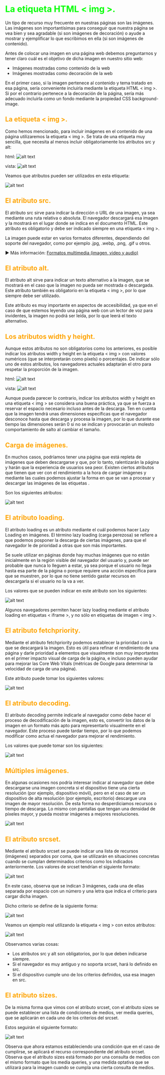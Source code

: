 # <span style="color:lime">La etiqueta HTML < img >.</span>

Un tipo de recurso muy frecuente en nuestras páginas son las imágenes. Las imágenes son importantísimas para conseguir que nuestra página se vea bien y sea agradable (si son imágenes de decoración) o ayude a mostrar y ejemplificar lo que escribimos en ella (si son imágenes de contenido).

Antes de colocar una imagen en una página web debemos preguntarnos y tener claro cuál es el objetivo de dicha imagen en nuestro sitio web:

   - Imágenes mostradas como contenido de la web
   - Imágenes mostradas como decoración de la web

En el primer caso, si la imagen pertenece al contenido y tema tratado en esa página, sería conveniente incluirla mediante la etiqueta HTML < img >. Si por el contrario pertenece a la decoración de la página, sería más adecuado incluirla como un fondo mediante la propiedad CSS background-image.

## <span style="color:orange">La etiqueta < img >.</span>
Como hemos mencionado, para incluir imágenes en el contenido de una página utilizaremos la etiqueta < img >. Se trata de una etiqueta muy sencilla, que necesita al menos incluir obligatoriamente los atributos src y alt:

html:
![alt text](./imagenes-la-etiqueta-html-img/image.png)

vista:
![alt text](./imagenes-la-etiqueta-html-img/image-1.png)

Veamos que atributos pueden ser utilizados en esta etiqueta:

![alt text](./imagenes-la-etiqueta-html-img/image-2.png)

## <span style="color:orange">El atributo src.</span>
El atributo src sirve para indicar la dirección o URL de una imagen, ya sea mediante una ruta relativa o absoluta. El navegador descargará esa imagen y la mostrará en el lugar donde se indica en el documento HTML. Este atributo es obligatorio y debe ser indicado siempre en una etiqueta < img >.

La imagen puede estar en varios formatos diferentes, dependiendo del soporte del navegador, como por ejemplo .jpg, .webp, .png, .gif u otros.

► Más información: [Formatos multimedia (imagen, video y audio)](https://lenguajehtml.com/html/multimedia/formatos-multimedia/)

## <span style="color:orange">El atributo alt.</span>
El atributo alt sirve para indicar un texto alternativo a la imagen, que se mostrará en el caso que la imagen no pueda ser mostrada o descargada. Este atributo también es obligatorio en la etiqueta < img >, por lo que siempre debe ser utilizado.

Este atributo es muy importante en aspectos de accesibilidad, ya que en el caso de que estemos leyendo una página web con un lector de voz para invidentes, la imagen no podrá ser leída, por lo que leerá el texto alternativo.

## <span style="color:orange">Los atributos width y height.</span>
Aunque estos atributos no son obligatorios como los anteriores, es posible indicar los atributos width y height en la etiqueta < img > con valores numéricos (que se interpretarán como píxels) o porcentajes. De indicar sólo uno de estos atributos, los navegadores actuales adaptarán el otro para respetar la proporción de la imagen.

html:
![alt text](./imagenes-la-etiqueta-html-img/image-3.png)

vista:
![alt text](./imagenes-la-etiqueta-html-img/image-4.png)

Aunque pueda parecer lo contrario, indicar los atributos width y height en una etiqueta < img > se considera una buena práctica, ya que se fuerza a reservar el espacio necesario incluso antes de la descarga. Ten en cuenta que la imagen tendrá unas dimensiones específicas que el navegador desconoce hasta que descarga y procesa la imagen, por lo que durante ese tiempo las dimensiones serán 0 si no se indican y provocarán un molesto comportamiento de salto al cambiar el tamaño.

## <span style="color:orange">Carga de imágenes.</span>
En muchos casos, podríamos tener una página que está repleta de imágenes que deben descargarse y que, por lo tanto, ralentizarán la página y harán que la experiencia de usuarios sea peor. Existen ciertos atributos que tienen que ver con el rendimiento a la hora de cargar imágenes y mediante las cuales podemos ajustar la forma en que se van a procesar y descargar las imágenes de las etiquetas <img>.

Son los siguientes atributos:

![alt text](./imagenes-la-etiqueta-html-img/image-5.png)

## <span style="color:orange">El atributo loading.</span>
El atributo loading es un atributo mediante el cuál podemos hacer Lazy Loading en imágenes. El término lazy loading (carga perezosa) se refiere a que podemos posponer la descarga de ciertas imágenes, para que el navegador le de prioridad a otras que son más importantes.

Se suele utilizar en páginas donde hay muchas imágenes que no están inicialmente en la región visible del navegador del usuario y, puede ser probable que nunca lo lleguen a estar, ya sea porque el usuario no llega hasta esa parte de la página o porque requiere una acción específica para que se muestren, por lo que no tiene sentido gastar recursos en descargarla si el usuario no la va a ver.

Los valores que se pueden indicar en este atributo son los siguientes:

![alt text](./imagenes-la-etiqueta-html-img/image-6.png)

Algunos navegadores permiten hacer lazy loading mediante el atributo loading en etiquetas < iframe >, y no sólo en etiquetas de imagen < img >.

## <span style="color:orange">El atributo fetchpriority.</span>
Mediante el atributo fetchpriority podemos establecer la prioridad con la que se descargará la imagen. Esto es útil para refinar el rendimiento de una página y darle prioridad a elementos que visualmente son muy importantes en el primer impacto visual de carga de la página, e incluso pueden ayudar para mejorar las Core Web Vitals (métricas de Google para determinar la velocidad de carga de una página).

Este atributo puede tomar los siguientes valores:

![alt text](./imagenes-la-etiqueta-html-img/image-7.png)

## <span style="color:orange">El atributo decoding.</span>
El atributo decoding permite indicarle al navegador como debe hacer el proceso de decodificación de la imagen, esto es, convertir los datos de la imagen en un formato más apto para representarlo visualmente en el navegador. Este proceso puede tardar tiempo, por lo que podemos modificar como actua el navegador para mejorar el rendimiento.

Los valores que puede tomar son los siguientes:

![alt text](./imagenes-la-etiqueta-html-img/image-8.png)

## <span style="color:orange">Múltiples imágenes.</span>
En algunas ocasiones nos podría interesar indicar al navegador que debe descargarse una imagen concreta si el dispositivo tiene una cierta resolución (por ejemplo, dispositivo móvil), pero en el caso de ser un dispositivo de alta resolución (por ejemplo, escritorio) descargue una imagen de mayor resolución. De esta forma no desperdiciamos recursos o tiempo de descarga. Lo mismo con pantallas que tengan una densidad de píxeles mayor, y pueda mostrar imágenes a mejores resoluciones.

![alt text](./imagenes-la-etiqueta-html-img/image-9.png)

## <span style="color:orange">El atributo srcset.</span>
Mediante el atributo srcset se puede indicar una lista de recursos (imágenes) separados por coma, que se utilizarán en situaciones concretas cuando se cumplan determinados criterios como los indicados anteriormente. Los valores de srcset tendrían el siguiente formato:

![alt text](./imagenes-la-etiqueta-html-img/image-10.png)

En este caso, observa que se indican 3 imágenes, cada una de ellas separada por espacio con un número y una letra que indica el criterio para cargar dicha imagen.

Dicho criterio se define de la siguiente forma:

![alt text](./imagenes-la-etiqueta-html-img/image-11.png)

Veamos un ejemplo real utilizando la etiqueta < img > con estos atributos:

![alt text](./imagenes-la-etiqueta-html-img/image-12.png)

Observamos varias cosas:

   - Los atributos src y alt son obligatorios, por lo que deben indicarse siempre.
   - Si el navegador es muy antiguo y no soporta srcset, hará lo definido en src.
   - Si el dispositivo cumple uno de los criterios definidos, usa esa imagen en src.

## <span style="color:orange">El atributo sizes.</span>
De la misma forma que vimos con el atributo srcset, con el atributo sizes se puede establecer una lista de condiciones de medios, ver media queries, que se aplicarán en cada uno de los criterios del srcset.

Estos seguirán el siguiente formato:

![alt text](./imagenes-la-etiqueta-html-img/image-13.png)

Observa que ahora estamos estableciendo una condición que en el caso de cumplirse, se aplicará el recurso correspondiente del atributo srcset. Observa que el atributo sizes está formado por una consulta de medios con el mismo formato que los media queries, y una medida optativa que se utilizará para la imagen cuando se cumpla una cierta consulta de medios.